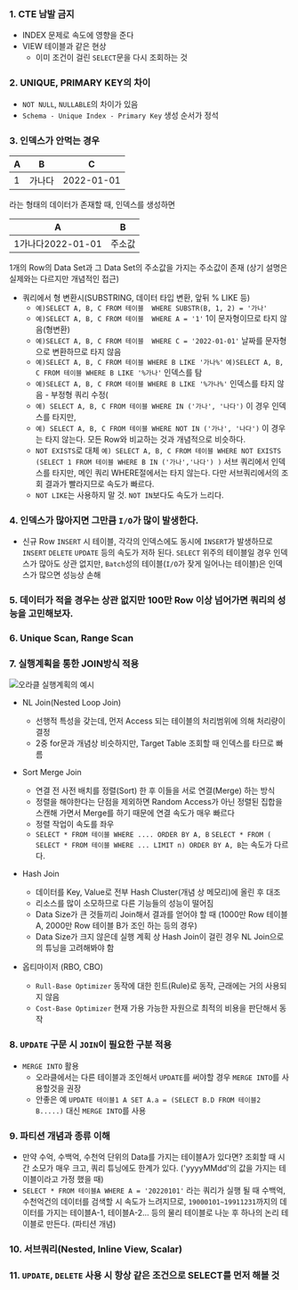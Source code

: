 ### 1. CTE 남발 금지
   - INDEX 문제로 속도에 영향을 준다
   - VIEW 테이블과 같은 현상
      - 이미 조건이 걸린 `SELECT`문을 다시 조회하는 것
      
### 2. UNIQUE, PRIMARY KEY의 차이
   - `NOT NULL`, `NULLABLE`의 차이가 있음
   - `Schema - Unique Index - Primary Key` 생성 순서가 정석	
### 3. 인덱스가 안먹는 경우

| A | B | C |
| ---- | ---- | ---- |
| 1 | 가나다 | 2022-01-01 |
  라는 형태의 데이터가 존재할 때, 인덱스를 생성하면
  
| A | B |
| ---- | ---- |
| 1가나다2022-01-01 | 주소값 |
  1개의 Row의 Data Set과 그 Data Set의 주소값을 가지는 주소값이 존재
  (상기 설명은 실제와는 다르지만 개념적인 접근)
  
  
   - 쿼리에서 형 변환시(SUBSTRING, 데이터 타입 변환, 앞뒤 % LIKE 등)
      - `예)SELECT A, B, C FROM 테이블 
      WHERE SUBSTR(B, 1, 2) = '가나'`
      - `예)SELECT A, B, C FROM 테이블 
      WHERE A = '1'`
      1이 문자형이므로 타지 않음(형변환)
      - `예)SELECT A, B, C FROM 테이블 
      WHERE C = '2022-01-01'`
      날짜를 문자형으로 변환하므로 타지 않음
      - `예)SELECT A, B, C FROM 테이블 WHERE B LIKE '가나%'`
      `예)SELECT A, B, C FROM 테이블 WHERE B LIKE '%가나'`
      인덱스를 탐
      - `예)SELECT A, B, C FROM 테이블 WHERE B LIKE '%가나%'`
      인덱스를 타지 않음
    - 부정형 쿼리 수정(
      - `예) SELECT A, B, C FROM 테이블 WHERE IN ('가나', '나다')`
      이 경우 인덱스를 타지만,
      - `예) SELECT A, B, C FROM 테이블 WHERE NOT IN ('가나', '나다')`
      이 경우는 타지 않는다.
      모든 Row와 비교하는 것과 개념적으로 비슷하다.
      - `NOT EXISTS`로 대체
      `예) SELECT A, B, C FROM 테이블 WHERE NOT EXISTS (SELECT 1 FROM 테이블 WHERE B IN ('가나','나다')
      )`
      서브 쿼리에서 인덱스를 타지만, 메인 쿼리 WHERE절에서는 타지 않는다. 다만 서브쿼리에서의 조회 결과가 빨라지므로 속도가 빠르다.
      - `NOT LIKE`는 사용하지 말 것. `NOT IN`보다도 속도가 느리다.
### 4. 인덱스가 많아지면 그만큼 `I/O`가 많이 발생한다.
      
   - 신규 Row `INSERT` 시 테이블, 각각의 인덱스에도 동시에 `INSERT`가 발생하므로 `INSERT` `DELETE` `UPDATE` 등의 속도가 저하 된다.
      `SELECT` 위주의 테이블일 경우 인덱스가 많아도 상관 없지만, `Batch`성의 테이블(`I/O`가 잦게 일어나는 테이블)은 인덱스가 많으면  성능상 손해
     
### 5. 데이터가 적을 경우는 상관 없지만 100만 Row 이상 넘어가면 쿼리의 성능을 고민해보자.
### 6. Unique Scan, Range Scan
### 7. 실행계획을 통한 JOIN방식 적용
![오라클 실행계획의 예시](https://velog.velcdn.com/images/kimbad1992/post/503f8e0c-82fa-45dd-b3f8-50da36ebe8fa/image.png)

   - NL Join(Nested Loop Join)
      - 선행적 특성을 갖는데, 먼저 Access 되는 테이블의 처리범위에 의해 처리량이 결정
      - 2중 for문과 개념상 비슷하지만, Target Table 조회할 때 인덱스를 타므로 빠름
   - Sort Merge Join
      - 연결 전 사전 배치를 정렬(Sort) 한 후 이들을 서로 연결(Merge) 하는 방식
      - 정렬을 해야한다는 단점을 제외하면 Random Access가 아닌 정렬된 집합을 스캔해 가면서 Merge를 하기 때문에 연결 속도가 매우 빠르다
      - 정렬 작업이 속도를 좌우
      - `SELECT * FROM 테이블 WHERE .... ORDER BY A, B`
      `SELECT * FROM ( SELECT * FROM 테이블 WHERE ... LIMIT n) ORDER BY A, B`는 속도가 다르다.
  
   - Hash Join
      - 데이터를 Key, Value로 전부 Hash Cluster(개념 상 메모리)에 올린 후 대조
      - 리소스를 많이 소모하므로 다른 기능들의 성능이 떨어짐
      - Data Size가 큰 것들끼리 Join해서 결과를 얻어야 할 때
      (1000만 Row 테이블 A, 2000만 Row 테이블 B가 조인 하는 등의 경우)
      - Data Size가 크지 않은데 실행 계획 상 Hash Join이 걸린 경우 NL Join으로의 튜닝을 고려해봐야 함
   - 옵티마이저 (RBO, CBO)
      - `Rull-Base Optimizer`
      동작에 대한 힌트(Rule)로 동작, 근래에는 거의 사용되지 않음
      - `Cost-Base Optimizer`
      현재 가용 가능한 자원으로 최적의 비용을 판단해서 동작
### 8. `UPDATE` 구문 시 `JOIN`이 필요한 구분 적용
   - `MERGE INTO` 활용
      - 오라클에서는 다른 테이블과 조인해서 `UPDATE`를 써야할 경우 `MERGE INTO`를 사용할것을 권장
      - 안좋은 예
      `UPDATE 테이블1 A SET A.a = (SELECT B.D FROM 테이블2 B.....)`
      대신 `MERGE INTO`를 사용
### 9. 파티션 개념과 종류 이해
   - 만약 수억, 수백억, 수천억 단위의 Data를 가지는 테이블A가 있다면? 조회할 때 시간 소모가 매우 크고, 쿼리 튜닝에도 한계가 있다.
   ('yyyyMMdd'의 값을 가지는 테이블이라고 가정 했을 때)
   - `SELECT * FROM 테이블A WHERE A = '20220101'`
      라는 쿼리가 실행 될 때 수백억, 수천억건의 데이터를 검색할 시 속도가 느려지므로, `19000101~19911231`까지의 데이터를 가지는 테이블A-1, 테이블A-2... 등의 물리 테이블로 나눈 후 하나의 논리 테이블로 만든다. 
(파티션 개념)

### 10. 서브쿼리(Nested, Inline View, Scalar)
### 11. `UPDATE`, `DELETE` 사용 시 항상 같은 조건으로 SELECT를 먼저 해볼 것